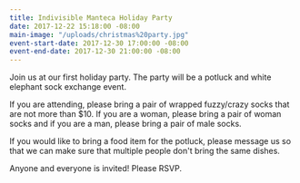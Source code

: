 ```yaml
---
title: Indivisible Manteca Holiday Party
date: 2017-12-22 15:18:00 -08:00
main-image: "/uploads/christmas%20party.jpg"
event-start-date: 2017-12-30 17:00:00 -08:00
event-end-date: 2017-12-30 21:00:00 -08:00
---
```


Join us at our first holiday party. The party will be a potluck and white elephant sock exchange event. 

 If you are attending, please bring a pair of wrapped fuzzy/crazy socks that are not more than $10. If you are a woman, please bring a pair of woman socks and if you are a man, please bring a pair of male socks. 

 If you would like to bring a food item for the potluck, please message us so that we can make sure that multiple people don't bring the same dishes. 

 Anyone and everyone is invited! Please RSVP.